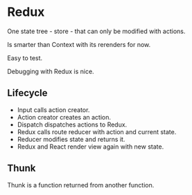 # Redux

One state tree - store - that can only be modified with actions. 

Is smarter than Context with its rerenders for now.

Easy to test. 

Debugging with Redux is nice.

## Lifecycle

- Input calls action creator.
- Action creator creates an action.
- Dispatch dispatches actions to Redux.
- Redux calls route reducer with action and current state.
- Reducer modifies state and returns it.
- Redux and React render view again with new state.

## Thunk

Thunk is a function returned from another function.
